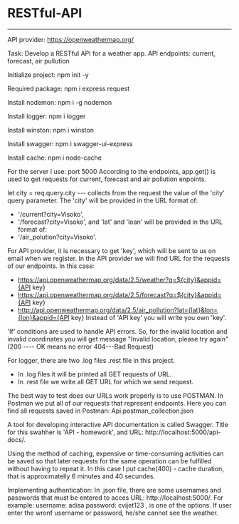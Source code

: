 # RESTful-API

 ----------

API provider: https://openweathermap.org/

Task: Develop a RESTful API for a weather app. 
API endpoints: current, forecast, air pullution 


Initialize project:
npm init -y 

Required package:
npm i express request  

Install nodemon: 
npm i -g nodemon

Install logger:
npm i logger

Install winston:
npm i winston

Install swagger:
npm i swagger-ui-express

Install cache:
npm i node-cache

For the server I use: port 5000
According to the endpoints, app.get() is used to get requests for current, forecast and air pollution enpoints.

let city = req.query.city --- collects from the request the value of the 'city' query parameter. The 'city' will be provided in the URL format of:
- '/current?city=Visoko',
- '/forecast?city=Visoko',
and 'lat' and 'loan' will be provided in the URL format of:
- '/air_polution?city=Visoko'.

For API provider, it is necessary to get 'key', which will be sent to us on email when we register.
In the API provider we will find URL for the requests of our endpoints.
In this case: 
- https://api.openweathermap.org/data/2.5/weather?q=${city}&appid={API key}
- https://api.openweathermap.org/data/2.5/forecast?q=${city}&appid={API key}
- http://api.openweathermap.org/data/2.5/air_pollution?lat={lat}&lon={lon}&appid={API key}
Instead of 'API key' you will write you own 'key'.

'If' conditions are used to handle API errors. So, for the invalid location and invalid coordinates you will get message "Invalid location, please try again"
(200 ---- OK means no error
404---Bad Request)

For logger, there are two .log files .rest file in this project.
- In .log files it will be printed all GET requests of URL.
- In .rest file we write all GET URL for which we send request.

The best way to test does our URLs work properly is to use POSTMAN. In Postman we put all of our requests that represent endpoints.
Here you can find all requests saved in Postman: Api.postman_collection.json

A tool for developing interactive API documentation is called Swagger. Title for this swahher is 'API - homework', and URL: http://localhost:5000/api-docs/. 

Using the method of caching, expensive or time-consuming activities can be saved so that later requests for the same operation can be fulfilled without having to repeat it.
In this case I put cache(400) - cache duration, that is approximatelly 6 minutes and 40 secundes.


Implementing authentication:
In .json file, there are some usernames and passwords that must be entered to acces URL: http://localhost:5000/.
For example:
username: adisa
password: cvijet123 , is one of the options. If user enter the wronf username or password, he/she cannot see the weather.